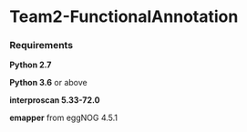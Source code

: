 # Team2-FunctionalAnnotation

### Requirements

**Python 2.7** 

**Python 3.6** or above

**interproscan 5.33-72.0**

**emapper** from eggNOG 4.5.1
